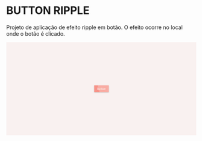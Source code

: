 # BUTTON RIPPLE

Projeto de aplicação de efeito ripple em botão. O efeito ocorre no local onde o botão é clicado.

![Demonstração](assets/imgs/demo.png)
